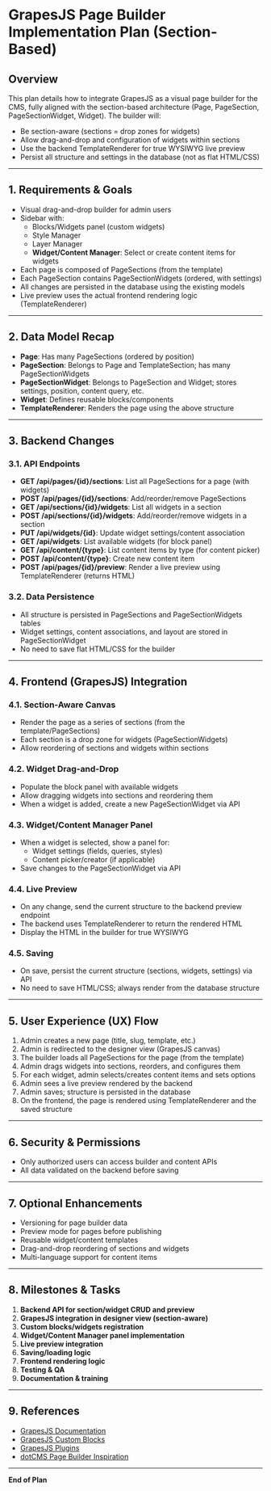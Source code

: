 # GrapesJS Page Builder Implementation Plan (Section-Based)

## Overview
This plan details how to integrate GrapesJS as a visual page builder for the CMS, fully aligned with the section-based architecture (Page, PageSection, PageSectionWidget, Widget). The builder will:
- Be section-aware (sections = drop zones for widgets)
- Allow drag-and-drop and configuration of widgets within sections
- Use the backend TemplateRenderer for true WYSIWYG live preview
- Persist all structure and settings in the database (not as flat HTML/CSS)

---

## 1. Requirements & Goals
- Visual drag-and-drop builder for admin users
- Sidebar with:
  - Blocks/Widgets panel (custom widgets)
  - Style Manager
  - Layer Manager
  - **Widget/Content Manager**: Select or create content items for widgets
- Each page is composed of PageSections (from the template)
- Each PageSection contains PageSectionWidgets (ordered, with settings)
- All changes are persisted in the database using the existing models
- Live preview uses the actual frontend rendering logic (TemplateRenderer)

---

## 2. Data Model Recap
- **Page**: Has many PageSections (ordered by position)
- **PageSection**: Belongs to Page and TemplateSection; has many PageSectionWidgets
- **PageSectionWidget**: Belongs to PageSection and Widget; stores settings, position, content query, etc.
- **Widget**: Defines reusable blocks/components
- **TemplateRenderer**: Renders the page using the above structure

---

## 3. Backend Changes
### 3.1. API Endpoints
- **GET /api/pages/{id}/sections**: List all PageSections for a page (with widgets)
- **POST /api/pages/{id}/sections**: Add/reorder/remove PageSections
- **GET /api/sections/{id}/widgets**: List all widgets in a section
- **POST /api/sections/{id}/widgets**: Add/reorder/remove widgets in a section
- **PUT /api/widgets/{id}**: Update widget settings/content association
- **GET /api/widgets**: List available widgets (for block panel)
- **GET /api/content/{type}**: List content items by type (for content picker)
- **POST /api/content/{type}**: Create new content item
- **POST /api/pages/{id}/preview**: Render a live preview using TemplateRenderer (returns HTML)

### 3.2. Data Persistence
- All structure is persisted in PageSections and PageSectionWidgets tables
- Widget settings, content associations, and layout are stored in PageSectionWidget
- No need to save flat HTML/CSS for the builder

---

## 4. Frontend (GrapesJS) Integration
### 4.1. Section-Aware Canvas
- Render the page as a series of sections (from the template/PageSections)
- Each section is a drop zone for widgets (PageSectionWidgets)
- Allow reordering of sections and widgets within sections

### 4.2. Widget Drag-and-Drop
- Populate the block panel with available widgets
- Allow dragging widgets into sections and reordering them
- When a widget is added, create a new PageSectionWidget via API

### 4.3. Widget/Content Manager Panel
- When a widget is selected, show a panel for:
  - Widget settings (fields, queries, styles)
  - Content picker/creator (if applicable)
- Save changes to the PageSectionWidget via API

### 4.4. Live Preview
- On any change, send the current structure to the backend preview endpoint
- The backend uses TemplateRenderer to return the rendered HTML
- Display the HTML in the builder for true WYSIWYG

### 4.5. Saving
- On save, persist the current structure (sections, widgets, settings) via API
- No need to save HTML/CSS; always render from the database structure

---

## 5. User Experience (UX) Flow
1. Admin creates a new page (title, slug, template, etc.)
2. Admin is redirected to the designer view (GrapesJS canvas)
3. The builder loads all PageSections for the page (from the template)
4. Admin drags widgets into sections, reorders, and configures them
5. For each widget, admin selects/creates content items and sets options
6. Admin sees a live preview rendered by the backend
7. Admin saves; structure is persisted in the database
8. On the frontend, the page is rendered using TemplateRenderer and the saved structure

---

## 6. Security & Permissions
- Only authorized users can access builder and content APIs
- All data validated on the backend before saving

---

## 7. Optional Enhancements
- Versioning for page builder data
- Preview mode for pages before publishing
- Reusable widget/content templates
- Drag-and-drop reordering of sections and widgets
- Multi-language support for content items

---

## 8. Milestones & Tasks
1. **Backend API for section/widget CRUD and preview**
2. **GrapesJS integration in designer view (section-aware)**
3. **Custom blocks/widgets registration**
4. **Widget/Content Manager panel implementation**
5. **Live preview integration**
6. **Saving/loading logic**
7. **Frontend rendering logic**
8. **Testing & QA**
9. **Documentation & training**

---

## 9. References
- [GrapesJS Documentation](https://grapesjs.com/docs/)
- [GrapesJS Custom Blocks](https://grapesjs.com/docs/modules/BlockManager.html)
- [GrapesJS Plugins](https://grapesjs.com/plugins.html)
- [dotCMS Page Builder Inspiration](https://dotcms.com)

---

**End of Plan** 